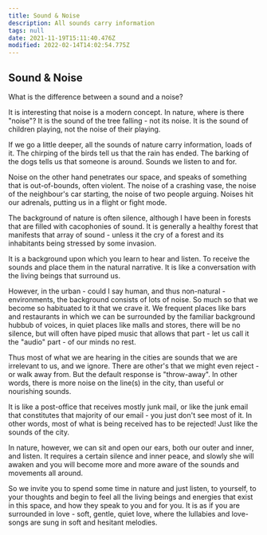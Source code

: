 ```yaml
---
title: Sound & Noise
description: All sounds carry information
tags: null
date: 2021-11-19T15:11:40.476Z
modified: 2022-02-14T14:02:54.775Z
---
```


## Sound & Noise

What is the difference between a sound and a noise?

It is interesting that noise is a modern concept. In nature, where is there "noise"? It is the sound of the tree falling - not its noise. It is the sound of children playing, not the noise of their playing.

If we go a little deeper, all the sounds of nature carry information, loads of it. The chirping of the birds tell us that the rain has ended. The barking of the dogs tells us that someone is around. Sounds we listen to and for.

Noise on the other hand penetrates our space, and speaks of something that is out-of-bounds, often violent. The noise of a crashing vase, the noise of the neighbour's car starting, the noise of two people arguing. Noises hit our adrenals, putting us in a flight or fight mode.

The background of nature is often silence, although I have been in forests that are filled with cacophonies of sound. It is generally a healthy forest that manifests that array of sound - unless it the cry of a forest and its inhabitants being stressed by some invasion.

It is a background upon which you learn to hear and listen. To receive the sounds and place them in the natural narrative. It is like a conversation with the living beings that surround us.

However, in the urban - could I say human, and thus non-natural - environments, the background consists of lots of noise. So much so that we become so habituated to it that we crave it. We frequent places like bars and restaurants in which we can be surrounded by the familiar background hubbub of voices, in quiet places like malls and stores, there will be no silence, but will often have piped music that allows that part - let us call it the "audio" part - of our minds no rest.

Thus most of what we are hearing in the cities are sounds that we are irrelevant to us, and we ignore. There are other's that we might even reject - or walk away from. But the default response is "throw-away". In other words, there is more noise on the line(s) in the city, than useful or nourishing sounds.

It is like a post-office that receives mostly junk mail, or like the junk email that constitutes that majority of our email - you just don't see most of it. In other words, most of what is being received has to be rejected! Just like the sounds of the city.

In nature, however, we can sit and open our ears, both our outer and inner, and listen. It requires a certain silence and inner peace, and slowly she will awaken and you will become more and more aware of the sounds and movements all around.

So we invite you to spend some time in nature and just listen, to yourself, to your thoughts and begin to feel all the living beings and energies that exist in this space, and how they speak to you and for you. It is as if you are surrounded in love - soft, gentle, quiet love, where the lullabies and love-songs are sung in soft and hesitant melodies.
